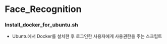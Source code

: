 # Face_Recognition
### Install_docker_for_ubuntu.sh
* Ubuntu에서 Docker를 설치한 후 로그인한 사용자에게 사용권한을 주는 스크립트
